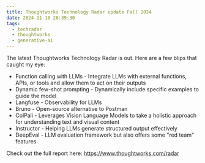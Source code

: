 ```yaml
---
title: Thoughtworks Technology Radar update Fall 2024
date: 2024-11-10 20:39:30
tags:
  - techradar
  - thoughtworks
  - generative-ai
---
```


The latest Thoughtworks Technology Radar is out. Here are a few blips that caught my eye:

- Function calling with LLMs - Integrate LLMs with external functions, APIs, or tools and allow them to act on their outputs
- Dynamic few-shot prompting - Dynamically include specific examples to guide the model
- Langfuse - Observability for LLMs
- Bruno - Open-source alternative to Postman
- ColPali - Leverages Vision Language Models to take a holistic approach for understanding text and visual content
- Instructor - Helping LLMs generate structured output effectively
- DeepEval - LLM evaluation framework but also offers some "red team" features

Check out the full report here: https://www.thoughtworks.com/radar
